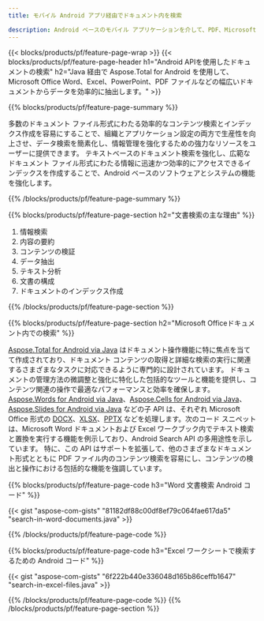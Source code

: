 ```yaml
---
title: モバイル Android アプリ経由でドキュメント内を検索 

description: Android ベースのモバイル アプリケーションを介して、PDF、Microsoft Office Excel、Word、PowerPoint などのドキュメントを検索します。
---
```


{{< blocks/products/pf/feature-page-wrap >}}
{{< blocks/products/pf/feature-page-header h1="Android APIを使用したドキュメントの検索" h2="Java 経由で Aspose.Total for Android を使用して、Microsoft Office Word、Excel、PowerPoint、PDF ファイルなどの幅広いドキュメントからデータを効率的に抽出します。" >}}

{{% blocks/products/pf/feature-page-summary %}}

多数のドキュメント ファイル形式にわたる効率的なコンテンツ検索とインデックス作成を容易にすることで、組織とアプリケーション設定の両方で生産性を向上させ、データ検索を簡素化し、情報管理を強化するための強力なリソースをユーザーに提供できます。 テキストベースのドキュメント検索を強化し、広範なドキュメント ファイル形式にわたる情報に迅速かつ効率的にアクセスできるインデックスを作成することで、Android ベースのソフトウェアとシステムの機能を強化します。

{{% /blocks/products/pf/feature-page-summary  %}}

{{% blocks/products/pf/feature-page-section  h2="文書検索の主な理由" %}}

1. 情報検索
1. 内容の要約 
1. コンテンツの検証 
1. データ抽出 
1. テキスト分析
1. 文書の構成
1. ドキュメントのインデックス作成 



{{% /blocks/products/pf/feature-page-section %}}

{{% blocks/products/pf/feature-page-section  h2="Microsoft Officeドキュメント内での検索" %}}

[Aspose.Total for Android via Java](https://products.aspose.com/total/android-java/) はドキュメント操作機能に特に焦点を当てて作成されており、ドキュメント コンテンツの取得と詳細な検索の実行に関連するさまざまなタスクに対応できるように専門的に設計されています。 ドキュメントの管理方法の微調整と強化に特化した包括的なツールと機能を提供し、コンテンツ関連の操作で最適なパフォーマンスと効率を確保します。 [Aspose.Words for Android via Java](https://products.aspose.com/word/android-java/)、[Aspose.Cells for Android via Java](https://products.aspose.com/cells/android-java/)、[Aspose.Slides for Android via Java](https://products.aspose.com/slides/android-java/) などの子 API は、それぞれ Microsoft Office 形式の [DOCX](https://products.aspose.com/total/android-java/search/docx/)、[XLSX](https://products.aspose.com/total/android-java/search/xlsx/)、[PPTX](https://products.aspose.com/total/android-java/search/pptx/) などを処理します。次のコード スニペットは、Microsoft Word ドキュメントおよび Excel ワークブック内でテキスト検索と置換を実行する機能を例示しており、Android Search API の多用途性を示しています。 特に、この API はサポートを拡張して、他のさまざまなドキュメント形式とともに PDF ファイル内のコンテンツ検索を容易にし、コンテンツの検出と操作における包括的な機能を強調しています。

{{% blocks/products/pf/feature-page-code h3="Word 文書検索 Android コード" %}}

{{< gist "aspose-com-gists" "81182df88c00df8ef79c064fae617da5" "search-in-word-documents.java" >}}

{{% /blocks/products/pf/feature-page-code  %}}

{{% blocks/products/pf/feature-page-code h3="Excel ワークシートで検索するための Android コード" %}}

{{< gist "aspose-com-gists" "6f222b440e336048d165b86ceffb1647" "search-in-excel-files.java" >}}

{{% /blocks/products/pf/feature-page-code  %}}
{{% /blocks/products/pf/feature-page-section %}}